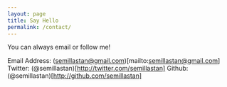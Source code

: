 ```yaml
---
layout: page
title: Say Hello
permalink: /contact/
---
```


You can always email or follow me!

Email Address: (semillastan@gmail.com)[mailto:semillastan@gmail.com]
Twitter: (@semillastan)[http://twitter.com/semillastan]
Github: (@semillastan)[http://github.com/semillastan]